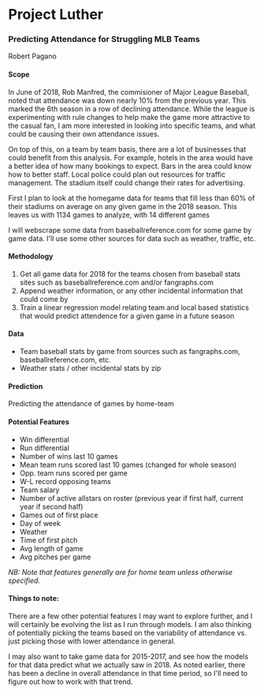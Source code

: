 # Project Luther

### Predicting Attendance for Struggling MLB Teams

Robert Pagano

#### Scope

In June of 2018, Rob Manfred, the commisioner of Major League Baseball, noted that attendance was down nearly 10% from the previous year. This marked the 6th season in a row of declining attendance. While the league is experimenting with rule changes to help make the game more attractive to the casual fan, I am more interested in looking into specific teams, and what could be causing their own attendance issues.

On top of this, on a team by team basis, there are a lot of businesses that could benefit from this analysis. For example, hotels in the area would have a better idea of how many bookings to expect. Bars in the area could know how to better staff. Local police could plan out resources for traffic management. The stadium itself could change their rates for advertising.

First I plan to look at the homegame data for teams that fill less than 60% of their stadiums on average on any given game in the 2018 season. This leaves us with 1134 games to analyze, with 14 different games

I will webscrape some data from baseballreference.com for some game by game data. I'll use some other sources for data such as weather, traffic, etc.



#### Methodology

1. Get all game data for 2018 for the teams chosen from baseball stats sites such as baseballreference.com and/or fangraphs.com
2. Append weather information, or any other incidental information that could come by
3. Train a linear regression model relating team and local based statistics that would predict attendence for a given game in a future season



#### Data

- Team baseball stats by game from sources such as fangraphs.com, baseballreference.com, etc.
- Weather stats / other incidental stats by zip



#### Prediction

Predicting the attendance of games by home-team 



#### Potential Features

- Win differential
- Run differential
- Number of wins last 10 games
- Mean team runs scored last 10 games (changed for whole season)
- Opp. team runs scored per game
- W-L record opposing teams
- Team salary
- Number of active allstars on roster (previous year if first half, current year if second half)
- Games out of first place
- Day of week
- Weather
- Time of first pitch
- Avg length of game
- Avg pitches per game

*NB: Note that features generally are for home team unless otherwise specified.*



#### Things to note:

There are a few other potential features I may want to explore further, and I will certainly be evolving the list as I run through models. I am also thinking of potentially picking the teams based on the variability of attendance vs. just picking those with lower attendance in general.

I may also want to take game data for 2015-2017, and see how the models for that data predict what we actually saw in 2018. As noted earlier, there has been a decline in overall attendance in that time period, so I'll need to figure out how to work with that trend.




